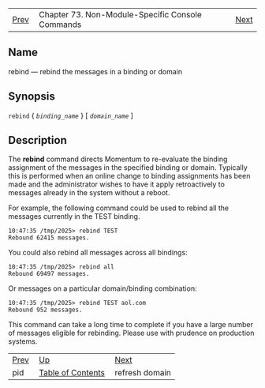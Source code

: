 |     |     |     |
| --- | --- | --- |
| [Prev](console_commands.pid)  | Chapter 73. Non-Module-Specific Console Commands |  [Next](console_commands.refresh_domain) |

<a name="console_commands.rebind"></a>
## Name

rebind — rebind the messages in a binding or domain

## Synopsis

`rebind` { *`binding_name`* } [ *`domain_name`* ]

<a name="idp13855360"></a>
## Description

The **rebind** command directs Momentum to re-evaluate the binding assignment of the messages in the specified binding or domain. Typically this is performed when an online change to binding assignments has been made and the administrator wishes to have it apply retroactively to messages already in the system without a reboot.

For example, the following command could be used to rebind all the messages currently in the TEST binding.

```
10:47:35 /tmp/2025> rebind TEST
Rebound 62415 messages.
```

You could also rebind all messages across all bindings:

```
10:47:35 /tmp/2025> rebind all
Rebound 69497 messages.
```

Or messages on a particular domain/binding combination:

```
10:47:35 /tmp/2025> rebind TEST aol.com
Rebound 952 messages.
```

This command can take a long time to complete if you have a large number of messages eligible for rebinding. Please use with prudence on production systems.

|     |     |     |
| --- | --- | --- |
| [Prev](console_commands.pid)  | [Up](console.cmds.ref) |  [Next](console_commands.refresh_domain) |
| pid  | [Table of Contents](index) |  refresh domain |

